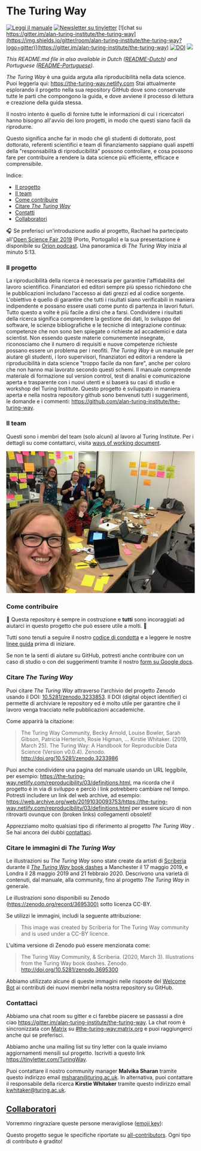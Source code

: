 # The Turing Way

[![Leggi il manuale](https://img.shields.io/badge/read-the%20book-blue.svg)](https://the-turing-way.netlify.com)
[![Newsletter su tinyletter](https://img.shields.io/badge/receive-our%20newsletter%20❤%EF%B8%8F-blueviolet.svg)](https://tinyletter.com/TuringWay)
[![chat su https://gitter.im/alan-turing-institute/the-turing-way](https://img.shields.io/gitter/room/alan-turing-institute/the-turing-way?logo=gitter)](https://gitter.im/alan-turing-institute/the-turing-way)
[![DOI](https://zenodo.org/badge/DOI/10.5281/zenodo.3233853.svg)](https://doi.org/10.5281/zenodo.3233853)
[![](https://img.shields.io/static/v1?label=TuringWay&message=I%20want%20to%20contribute!&color=yellow&logo=data%3Aimage%2Fpng%3Bbase64%2CiVBORw0KGgoAAAANSUhEUgAAABAAAAAQCAYAAAAf8%2F9hAAACYklEQVQ4jXXTy09TQRTH8f5VPhI1xoVxYURNAFcmRleaGDdGXQlKAYkLUARNfICoScGKpTyE3t5bkKD2AUQepUXB0gcgLTalD9rema8LKRVrT3I2k%2Fl95kwyY6BMfQiFqHaoVDlUBoJBZJl9hn8XRsIhqh0abd55tnWdrBA8WfBSpakMhUqhXUCJhKl2aLR65%2FEtLeGc%2BYoy5aHf46bX7cThctK%2BAw2HQkVAW41wzqHRMjNNRteR%2BQzGjg5udZtQ47FiO50gdLZ1nVbvPNUOFSUSxnB4sJ%2F0TjCTTjHk%2BoJl%2BRtqPEaL6zMH79Rw0dyDVVURqRgyn0EkN8jkshwZGsBQodgQyQ2kyDPsce859drjdqLRKE0D%2FZhHR5F6DpHc2B3%2FjF3BcFqxARIpBXXmt9ii67vAYDhIr8fNx0UfE3OzzC0sIHIpxNYqSPEHqFBsiFQMkU3h8vs5%2FvABTeNje6BCj%2FxcwzLlIZHYROq5v4EoIr2JyCbJ57Kobjd3u7o41v4I68pyCfTGrhSvUKHYAJD5bcTWGjKbJJdO4A8E6JyexP4rWgK8Vkb2AjK7hcxnmZybxfF9kff%2BhZJQofvXwhg7O4vAfU2l79ME79xOrjY3c9ZYVzZs8nvZf6%2BRQCRCTgiODg1iCK6vc6WtjZM1tzlRW8sNa99%2Fx64fH%2BNAQz0un49nfh%2BVmspAcKX4lKWUbMbjXOg2cf3Vy%2BLIoRWqekxc7nhB6%2FQ0lZqKJRBAyjKfKZFIcKixgVPPn3LTamFfUyPne7qp1Oz0Bn4g5d7vVAIUamJ2FqPZzCW7gvlHabBQvwE2XnlAiFRrOwAAAABJRU5ErkJggg%3D%3D)](https://github.com/alan-turing-institute/the-turing-way/blob/master/CONTRIBUTING.md)

*This README.md file in also available in Dutch ([README-Dutch](README-translated/README-Dutch.md)) and Portuguese ([README-Portuguese](README-translated/README-Portuguese.md)).*

_The Turing Way_ è una guida arguta alla riproducibilità nella data science.
Puoi leggerla qui: <https://the-turing-way.netlify.com>
Stai attualmente esplorando il progetto nella sua repository GitHub dove sono conservate tutte le parti che compongono la guida, e dove avviene il processo di lettura e creazione della guida stessa.

Il nostro intento è quello di fornire tutte le informazioni di cui i ricercatori hanno bisogno all'avvio dei loro progetti, in modo che questi siano facili da riprodurre.

Questo significa anche far in modo che gli studenti di dottorato, post dottorato, referenti scientifici e team di finanziamento sappiano quali aspetti della "responsabilità di riproducibilità" possono controllare, e cosa possono fare per contribuire a rendere la data science più efficiente, efficace e comprensibile.

Indice:

- [Il progetto](#about-the-project)
- [Il team](#the-team)
- [Come contribuire](#contributing)
- [Citare _The Turing Way_](#citing-the-turing-way)
- [Contatti](#get-in-touch)
- [Collaboratori](#contributors)

🎧 Se preferisci un'introduzione audio al progetto, Rachael ha partecipato all'[Open Science Fair 2019](https://www.opensciencefair.eu/) (Porto, Portogallo) e la sua presentazione è disponibile su [Orion podcast](https://orionopenscience.podbean.com/e/the-fair-is-in-town-figshare-the-turing-way-and-open-science-quest-at-the-osfair2019/).
Una panoramica di _The Turing Way_ inizia al minuto 5:13.

### Il progetto

La riproducibilità della ricerca è necessaria per garantire l'affidabilità del lavoro scientifico.
Finanziatori ed editori sempre più spesso richiedono che le pubblicazioni includano l'accesso ai dati grezzi ed al codice sorgente.
L'obiettivo è quello di garantire che tutti i risultati siano verificabili in maniera indipendente e possano essere usati come punto di partenza in lavori futuri.
Tutto questo a volte è più facile a dirsi che a farsi.
Condividere i risultati della ricerca significa comprendere la gestione dei dati, lo sviluppo del software, le scienze bibliografiche e le tecniche di integrazione continua: competenze che non sono ben spiegate o richieste ad accademici e data scientist. Non essendo queste materie comunemente insegnate, riconosciamo che il numero di requisiti e nuove competenze richieste possano essere un problema per i neofiti.
_The Turing Way_ è un manuale per aiutare gli studenti, i loro supervisori, finanziatori ed editori a rendere la riproducibilità in data science "troppo facile da non fare", anche per coloro che non hanno mai lavorato secondo questi schemi.
Il manuale comprende materiale di formazione sul version control, test di analisi e comunicazione aperta e trasparente con i nuovi utenti e si baserà su casi di studio e workshop del Turing Institute.
Questo progetto è sviluppato in maniera aperta e nella nostra repository github sono benvenuti tutti i suggerimenti, le domande e i commenti: <https://github.com/alan-turing-institute/the-turing-way>.

### Il team

Questi sono i membri del team (solo alcuni) al lavoro al Turing Institute.
Per i dettagli su come contattarci, visita [ways of working document](ways_of_working.md).

![Team photo](book/website/figures/TuringWayTeam.jpg)

### Come contribuire

:construction: Questa repository è sempre in costruzione e **tutti** sono incoraggiati ad aiutarci in questo progetto che può essere utile a molti. :construction:

Tutti sono tenuti a seguire il nostro [codice di condotta](CODE_OF_CONDUCT.md) e a leggere le nostre [linee guida](CONTRIBUTING.md) prima di iniziare.

Se non te la senti di aiutare su GitHub, potresti anche contribuire con un caso di studio o con dei suggerimenti tramite il nostro [form su Google docs](https://goo.gl/forms/akFqZEIy2kxAjfZW2).

### Citare _The Turing Way_

Puoi citare _The Turing Way_ attraverso l'archivio del progetto Zenodo usando il DOI: [10.5281/zenodo.3233853](https://doi.org/10.5281/zenodo.3233853).
Il DOI (digital object identifier) ci permette di archiviare le repository ed è molto utile per garantire che il lavoro venga tracciato nelle pubblicazioni accademiche.

Come apparirà la citazione:

> The Turing Way Community, Becky Arnold, Louise Bowler, Sarah Gibson, Patricia Herterich, Rosie Higman, … Kirstie Whitaker. (2019, March 25). The Turing Way: A Handbook for Reproducible Data Science (Version v0.0.4). Zenodo. <http://doi.org/10.5281/zenodo.3233986>

Puoi anche condividere una pagina del manuale usando un URL leggibile, per esempio: <https://the-turing-way.netlify.com/reproducibility/03/definitions.html>, ma ricorda che il progetto è in via di sviluppo e perciò i link potrebbero cambiare nel tempo.
Potresti includere un link del web archive, ad esempio: <https://web.archive.org/web/20191030093753/https://the-turing-way.netlify.com/reproducibility/03/definitions.html> per essere sicuro di non ritrovarti ovunque con (broken links) collegamenti obsoleti!

Apprezziamo molto qualsiasi tipo di riferimento al progetto _The Turing Way_ .
Se hai ancora dei dubbi [contattaci](#get-in-touch).

### Citare le immagini di _The Turing Way_

Le illustrazioni su _The Turing Way_ sono state create da artisti di [Scriberia](https://www.scriberia.co.uk/) durante il [_The Turing Way_ book dashes](https://github.com/alan-turing-institute/the-turing-way/tree/master/workshops/book-dash) a Manchester il 17 maggio 2019, e Londra il 28 maggio 2019 and 21 febbraio 2020.
Descrivono una varietà di contenuti, dal manuale, alla community, fino al progetto _The Turing Way_ in generale.

Le illustrazioni sono disponibili su Zenodo ([https://zenodo.org/record/3695300)](https://zenodo.org/record/3695300) sotto licenza CC-BY.

Se utilizzi le immagini, includi la seguente attribuzione:

> This image was created by Scriberia for The Turing Way community and is used under a CC-BY licence.

L'ultima versione di Zenodo può essere menzionata come:

> The Turing Way Community, & Scriberia. (2020, March 3). Illustrations from the Turing Way book dashes. Zenodo. http://doi.org/10.5281/zenodo.3695300

Abbiamo utilizzato alcune di queste immagini nelle risposte del [Welcome Bot](https://github.com/apps/welcome) ai contributi dei nuovi membri nella nostra repository su GitHub.

### Contattaci

Abbiamo una chat room su gitter e ci farebbe piacere se passassi a dire ciao <https://gitter.im/alan-turing-institute/the-turing-way>.
La chat room è sincronizzata con [Matrix](https://matrix.org) su [#the-turing-way:matrix.org](https://riot.im/app/#/room/#the-turing-way:matrix.org) e puoi raggiungerci anche qui se preferisci.

Abbiamo anche una mailing list su tiny letter con la quale inviamo aggiornamenti mensili sul progetto.
Iscriviti a questo link <https://tinyletter.com/TuringWay>.

Puoi contattare il nostro community manager **Malvika Sharan** tramite questo indirizzo email [msharan@turing.ac.uk](mailto:msharan@turing.ac.uk).
In alternativa, puoi contattare il responsabile della ricerca **Kirstie Whitaker** tramite questo indirizzo email [kwhitaker@turing.ac.uk](mailto:kwhitaker@turing.ac.uk).

## [Collaboratori](https://github.com/alan-turing-institute/the-turing-way#contributors)

Vorremmo ringraziare queste persone meravigliose ([emoji key](https://allcontributors.org/docs/en/emoji-key)):

Questo progetto segue le specifiche riportate su [all-contributors](https://github.com/all-contributors/all-contributors).
Ogni tipo di contributo è gradito!

